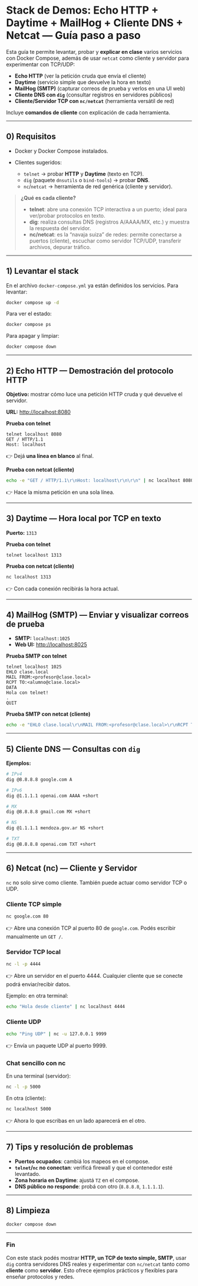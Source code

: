 # Stack de Demos: Echo HTTP + Daytime + MailHog + Cliente DNS + Netcat — Guía paso a paso

Esta guía te permite levantar, probar y **explicar en clase** varios servicios con Docker Compose, además de usar `netcat` como cliente y servidor para experimentar con TCP/UDP:

* **Echo HTTP** (ver la petición cruda que envía el cliente)
* **Daytime** (servicio simple que devuelve la hora en texto)
* **MailHog (SMTP)** (capturar correos de prueba y verlos en una UI web)
* **Cliente DNS con `dig`** (consultar registros en servidores públicos)
* **Cliente/Servidor TCP con `nc/netcat`** (herramienta versátil de red)

Incluye **comandos de cliente** con explicación de cada herramienta.

---

## 0) Requisitos

* Docker y Docker Compose instalados.
* Clientes sugeridos:

  * `telnet` → probar **HTTP** y **Daytime** (texto en TCP).
  * `dig` (paquete `dnsutils` o `bind-tools`) → probar **DNS**.
  * `nc`/`netcat` → herramienta de red genérica (cliente y servidor).

> **¿Qué es cada cliente?**
>
> * **telnet**: abre una conexión TCP interactiva a un puerto; ideal para ver/probar protocolos en texto.
> * **dig**: realiza consultas DNS (registros A/AAAA/MX, etc.) y muestra la respuesta del servidor.
> * **nc/netcat**: es la “navaja suiza” de redes: permite conectarse a puertos (cliente), escuchar como servidor TCP/UDP, transferir archivos, depurar tráfico.

---

## 1) Levantar el stack

En el archivo `docker-compose.yml` ya están definidos los servicios. Para levantar:

```bash
docker compose up -d
```

Para ver el estado:

```bash
docker compose ps
```

Para apagar y limpiar:

```bash
docker compose down
```

---

## 2) Echo HTTP — Demostración del protocolo HTTP

**Objetivo:** mostrar cómo luce una petición HTTP cruda y qué devuelve el servidor.

**URL:** [http://localhost:8080](http://localhost:8080)

**Prueba con telnet**

```text
telnet localhost 8080
GET / HTTP/1.1
Host: localhost

```

👉 Dejá **una línea en blanco** al final.

**Prueba con netcat (cliente)**

```bash
echo -e "GET / HTTP/1.1\r\nHost: localhost\r\n\r\n" | nc localhost 8080
```

👉 Hace la misma petición en una sola línea.

---

## 3) Daytime — Hora local por TCP en texto

**Puerto:** `1313`

**Prueba con telnet**

```text
telnet localhost 1313
```

**Prueba con netcat (cliente)**

```bash
nc localhost 1313
```

👉 Con cada conexión recibirás la hora actual.

---

## 4) MailHog (SMTP) — Enviar y visualizar correos de prueba

* **SMTP:** `localhost:1025`
* **Web UI:** [http://localhost:8025](http://localhost:8025)

**Prueba SMTP con telnet**

```text
telnet localhost 1025
EHLO clase.local
MAIL FROM:<profesor@clase.local>
RCPT TO:<alumno@clase.local>
DATA
Hola con telnet!
.
QUIT
```

**Prueba SMTP con netcat (cliente)**

```bash
echo -e "EHLO clase.local\r\nMAIL FROM:<profesor@clase.local>\r\nRCPT TO:<alumno@clase.local>\r\nDATA\r\nHola con nc!\r\n.\r\nQUIT\r\n" | nc localhost 1025
```

---

## 5) Cliente DNS — Consultas con `dig`

**Ejemplos:**

```bash
# IPv4
dig @8.8.8.8 google.com A

# IPv6
dig @1.1.1.1 openai.com AAAA +short

# MX
dig @8.8.8.8 gmail.com MX +short

# NS
dig @1.1.1.1 mendoza.gov.ar NS +short

# TXT
dig @8.8.8.8 openai.com TXT +short
```

---

## 6) Netcat (nc) — Cliente y Servidor

`nc` no solo sirve como cliente. También puede actuar como servidor TCP o UDP.

### Cliente TCP simple

```bash
nc google.com 80
```

👉 Abre una conexión TCP al puerto 80 de `google.com`. Podés escribir manualmente un `GET /`.

### Servidor TCP local

```bash
nc -l -p 4444
```

👉 Abre un servidor en el puerto 4444. Cualquier cliente que se conecte podrá enviar/recibir datos.

Ejemplo: en otra terminal:

```bash
echo "Hola desde cliente" | nc localhost 4444
```

### Cliente UDP

```bash
echo "Ping UDP" | nc -u 127.0.0.1 9999
```

👉 Envía un paquete UDP al puerto 9999.

### Chat sencillo con nc

En una terminal (servidor):

```bash
nc -l -p 5000
```

En otra (cliente):

```bash
nc localhost 5000
```

👉 Ahora lo que escribas en un lado aparecerá en el otro.

---

## 7) Tips y resolución de problemas

* **Puertos ocupados**: cambiá los mapeos en el compose.
* **`telnet`/`nc` no conectan**: verificá firewall y que el contenedor esté levantado.
* **Zona horaria en Daytime**: ajustá `TZ` en el compose.
* **DNS público no responde**: probá con otro (`8.8.8.8`, `1.1.1.1`).

---

## 8) Limpieza

```bash
docker compose down
```

---

### Fin

Con este stack podés mostrar **HTTP, un TCP de texto simple, SMTP**, usar `dig` contra servidores DNS reales y experimentar con `nc/netcat` tanto como **cliente** como **servidor**. Esto ofrece ejemplos prácticos y flexibles para enseñar protocolos y redes.
